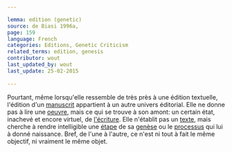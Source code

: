 ```yaml
---

lemma: edition (genetic)
source: de Biasi 1996a,
page: 159 
language: French
categories: Editions, Genetic Criticism
related_terms: edition, genesis
contributor: wout
last_updated_by: wout
last_update: 25-02-2015
        
---
```


Pourtant, même lorsqu'elle ressemble de très près à une édition textuelle, l'édition d'un [manuscrit](manuscript.html) appartient à un autre univers éditorial. Elle ne donne pas à lire une [oeuvre](work.html), mais ce qui se trouve à son amont: un certain état, inachevé et encore virtuel, de [l'écriture](writingProcess). Elle n'établit pas un [texte](text.html), mais cherche à rendre intelligible une [étape](writingStage.html) de sa [genèse](genesis.html) ou le [processus](writingProcess.html) qui lui à donné naissance. Bref, de l'une à l'autre, ce n'est ni tout à fait le même objectif, ni vraiment le même objet.


